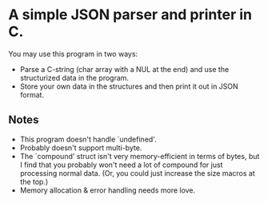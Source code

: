 # A simple JSON parser and printer in C.

You may use this program in two ways:

*   Parse a C-string (char array with a NUL at the end) and use the
    structurized data in the program.
*   Store your own data in the structures and then print it out in
    JSON format.

## Notes

*   This program doesn't handle `undefined'.
*   Probably doesn't support multi-byte.
*   The `compound' struct isn't very memory-efficient in terms of bytes,
    but I find that you probably won't need a lot of compound for just
    processing normal data. (Or, you could just increase the size macros
    at the top.)
*   Memory allocation & error handling needs more love.
